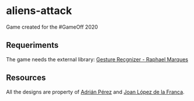 # aliens-attack

Game created for the #GameOff 2020


## Requeriments

The game needs the external library: [Gesture Recgnizer - Raphael Marques](https://assetstore.unity.com/packages/tools/input-management/gesture-recognizer-86410)

## Resources

All the designs are property of [Adrián Pérez](https://github.com/aperezg) and [Joan López de la Franca](https://github.com/joanlopez).
